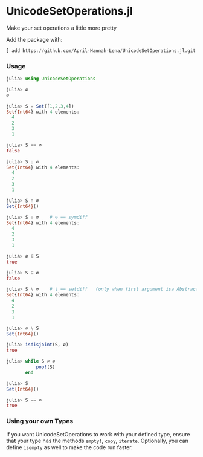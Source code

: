 # UnicodeSetOperations.jl

Make your set operations a little more pretty

Add the package with:

```julia
] add https://github.com/April-Hannah-Lena/UnicodeSetOperations.jl.git
```

### Usage

```julia
julia> using UnicodeSetOperations

julia> ∅
∅

julia> S = Set([1,2,3,4])
Set{Int64} with 4 elements:
  4
  2
  3
  1

julia> S == ∅
false

julia> S ∪ ∅
Set{Int64} with 4 elements:
  4
  2
  3
  1

julia> S ∩ ∅
Set{Int64}()

julia> S ⊖ ∅    # ⊖ == symdiff
Set{Int64} with 4 elements:
  4
  2
  3
  1

julia> ∅ ⊆ S
true

julia> S ⊆ ∅
false

julia> S \ ∅    # \ == setdiff   (only when first argument isa AbstractSet)
Set{Int64} with 4 elements:
  4
  2
  3
  1

julia> ∅ \ S
Set{Int64}()

julia> isdisjoint(S, ∅)
true

julia> while S ≠ ∅
           pop!(S)
       end

julia> S
Set{Int64}()

julia> S == ∅
true

```

### Using your own Types

If you want UnicodeSetOperations to work with your defined type,
ensure that your type has the methods `empty!`, `copy`, `iterate`.
Optionally, you can define `isempty` as well to make the code run 
faster.
